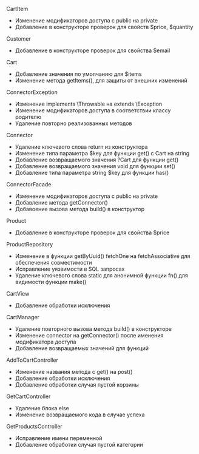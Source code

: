 CartItem
 * Изменение модификаторов доступа с public на private 
 * Добавление в конструкторе проверок для свойств $price, $quantity

Customer
 * Добавление в конструкторе проверок для свойства $email

Cart
 * Добавление значения по умолчанию для $items
 * Изменение метода getItems(), для защиты от внешних изменений

ConnectorException
 * Изменение implements \Throwable на extends \Exception
 * Изменение модификаторов доступа в соответствии классу родителю
 * Удаление повторно реализованных методов

Connector
 * Удаление ключевого слова return из конструктора
 * Изменение типа параметра $key для функции get() с Cart на string
 * Добавление возвращаемого значения ?Cart для функции get()
 * Добавление возвращаемого значения void для функции set()
 * Добавление типа параметра string $key для функции has()

ConnectorFacade
 * Изменение модификаторов доступа с public на private
 * Добавление метода getConnector()
 * Добавоение вызова метода build() в конструктор

Product
 * Добавление в конструкторе проверок для свойства $price

ProductRepository
 * Изменение в функции getByUuid() fetchOne на fetchAssociative для обеспечения совместимости
 * Исправление уязвимости в SQL запросах
 * Удаление ключевого слова static для анонимной функции fn() для видимости функции make()

CartView
 * Добавление обработки исключения

CartManager
 * Удаление повторного вызова метода build() в конструкторе
 * Изменение connector на getConnector() после именения модификатора доступа
 * Добавление возвращаемых значений для функций

AddToCartController
 * Изменение названия метода с get() на post()
 * Добавление обработки исключения
 * Добавление обработки случая пустой корзины

GetCartController
 * Удаление блока else
 * Изменение возвращаемого кода в случае успеха

GetProductsController
 * Исправление имени переменной
 * Добавление обработки случая пустой категории
